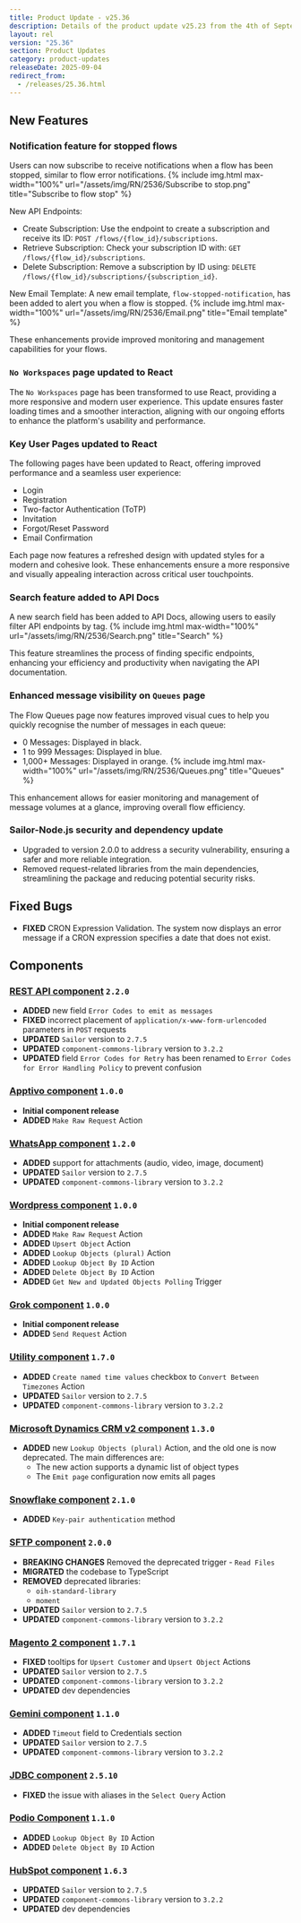 ```yaml
---
title: Product Update - v25.36
description: Details of the product update v25.23 from the 4th of September 2025.
layout: rel
version: "25.36"
section: Product Updates
category: product-updates
releaseDate: 2025-09-04
redirect_from:
  - /releases/25.36.html
---
```


## New Features
### Notification feature for stopped flows
Users can now subscribe to receive notifications when a flow has been stopped, similar to flow error notifications.
{% include img.html max-width="100%" url="/assets/img/RN/2536/Subscribe to stop.png" title="Subscribe to flow stop" %}


New API Endpoints:
* Create Subscription: Use the endpoint to create a subscription and receive its ID: `POST /flows/{flow_id}/subscriptions`.
* Retrieve Subscription: Check your subscription ID with: `GET /flows/{flow_id}/subscriptions`.
* Delete Subscription: Remove a subscription by ID using: `DELETE /flows/{flow_id}/subscriptions/{subscription_id}`.

New Email Template: A new email template, `flow-stopped-notification`, has been added to alert you when a flow is stopped.
{% include img.html max-width="100%" url="/assets/img/RN/2536/Email.png" title="Email template" %}

These enhancements provide improved monitoring and management capabilities for your flows.

### `No Workspaces` page updated to React
The `No Workspaces` page has been transformed to use React, providing a more responsive and modern user experience.
This update ensures faster loading times and a smoother interaction, aligning with our ongoing efforts to enhance the platform's usability and performance.

### Key User Pages updated to React
The following pages have been updated to React, offering improved performance and a seamless user experience:
* Login
* Registration
* Two-factor Authentication (ToTP)
* Invitation
* Forgot/Reset Password
* Email Confirmation

Each page now features a refreshed design with updated styles for a modern and cohesive look.
These enhancements ensure a more responsive and visually appealing interaction across critical user touchpoints.

### Search feature added to API Docs
A new search field has been added to API Docs, allowing users to easily filter API endpoints by tag.
{% include img.html max-width="100%" url="/assets/img/RN/2536/Search.png" title="Search" %}

This feature streamlines the process of finding specific endpoints, enhancing your efficiency and productivity when navigating the API documentation.

### Enhanced message visibility on `Queues` page
The Flow Queues page now features improved visual cues to help you quickly recognise the number of messages in each queue:
* 0 Messages: Displayed in black.
* 1 to 999 Messages: Displayed in blue.
* 1,000+ Messages: Displayed in orange.
{% include img.html max-width="100%" url="/assets/img/RN/2536/Queues.png" title="Queues" %}

This enhancement allows for easier monitoring and management of message volumes at a glance, improving overall flow efficiency.

### Sailor-Node.js security and dependency update
* Upgraded to version 2.0.0 to address a security vulnerability, ensuring a safer and more reliable integration.
* Removed request-related libraries from the main dependencies, streamlining the package and reducing potential security risks.

## Fixed Bugs
*   **FIXED** CRON Expression Validation. The system now displays an error message if a CRON expression specifies a date that does not exist.

## Components
### [REST API component](/components/rest-api/) `2.2.0`
*   **ADDED** new field `Error Codes to emit as messages`
*   **FIXED** incorrect placement of `application/x-www-form-urlencoded` parameters in `POST` requests
*   **UPDATED** `Sailor` version to `2.7.5`
*   **UPDATED** `component-commons-library` version to `3.2.2`
*   **UPDATED** field `Error Codes for Retry` has been renamed to `Error Codes for Error Handling Policy` to prevent confusion

### [Apptivo component](/components/apptivo/) `1.0.0`
*   **Initial component release**
*   **ADDED** `Make Raw Request` Action

### [WhatsApp component](/components/whatsapp/) `1.2.0`
*   **ADDED** support for attachments (audio, video, image, document)
*   **UPDATED** `Sailor` version to `2.7.5`
*   **UPDATED** `component-commons-library` version to `3.2.2`

### [Wordpress component](/components/wordpress/) `1.0.0`
*   **Initial component release**
*   **ADDED** `Make Raw Request` Action
*   **ADDED** `Upsert Object` Action
*   **ADDED** `Lookup Objects (plural)` Action
*   **ADDED** `Lookup Object By ID` Action
*   **ADDED** `Delete Object By ID` Action
*   **ADDED** `Get New and Updated Objects Polling` Trigger

### [Grok component](/components/grok/) `1.0.0`
*   **Initial component release**
*   **ADDED** `Send Request` Action

### [Utility сomponent](/components/utility/) `1.7.0`
*   **ADDED** `Create named time values` checkbox to `Convert Between Timezones` Action
*   **UPDATED** `Sailor` version to `2.7.5`
*   **UPDATED** `component-commons-library` version to `3.2.2`

### [Microsoft Dynamics CRM v2 component](/components/msdynamics-crm-v2/) `1.3.0`
*   **ADDED** new `Lookup Objects (plural)` Action, and the old one is now deprecated. The main differences are:
    * The new action supports a dynamic list of object types
    * The `Emit page` configuration now emits all pages

### [Snowflake component](/components/snowflake/) `2.1.0`
*   **ADDED** `Key-pair authentication` method

### [SFTP component](/components/sftp/) `2.0.0`
*   **BREAKING CHANGES** Removed the deprecated trigger - `Read Files`
*   **MIGRATED** the codebase to TypeScript
*   **REMOVED** deprecated libraries:
    * `oih-standard-library`
    * `moment`
*   **UPDATED** `Sailor` version to `2.7.5`
*   **UPDATED** `component-commons-library` version to `3.2.2`

### [Magento 2 component](/components/magento2/) `1.7.1`
*   **FIXED** tooltips for `Upsert Customer` and `Upsert Object` Actions
*   **UPDATED** `Sailor` version to `2.7.5`
*   **UPDATED** `component-commons-library` version to `3.2.2`
*   **UPDATED** dev dependencies

### [Gemini component](/components/gemini-component/) `1.1.0`
*   **ADDED** `Timeout` field to Credentials section
*   **UPDATED** `Sailor` version to `2.7.5`
*   **UPDATED** `component-commons-library` version to `3.2.2`

### [JDBC component](/components/jdbc/) `2.5.10`
*   **FIXED** the issue with aliases in the `Select Query` Action

### [Podio Component](/components/podio/) `1.1.0`
*   **ADDED** `Lookup Object By ID` Action
*   **ADDED** `Delete Object By ID` Action

### [HubSpot component](/components/hubspot/) `1.6.3`
*   **UPDATED** `Sailor` version to `2.7.5`
*   **UPDATED** `component-commons-library` version to `3.2.2`
*   **UPDATED** dev dependencies